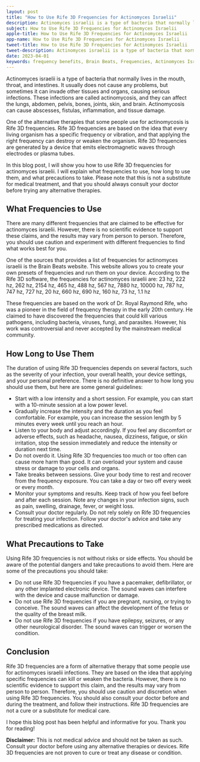 ```yaml
---
layout: post
title: "How to Use Rife 3D Frequencies for Actinomyces Israelii"
description: Actinomyces israelii is a type of bacteria that normally lives in the mouth, throat, and intestines. It usually does not cause any problems, but sometimes it can invade other tissues and organs, causing serious infections.
subject: How to Use Rife 3D Frequencies for Actinomyces Israelii
apple-title: How to Use Rife 3D Frequencies for Actinomyces Israelii
app-name: How to Use Rife 3D Frequencies for Actinomyces Israelii
tweet-title: How to Use Rife 3D Frequencies for Actinomyces Israelii
tweet-description: Actinomyces israelii is a type of bacteria that normally lives in the mouth, throat, and intestines. It usually does not cause any problems, but sometimes it can invade other tissues and organs, causing serious infections.
date: 2023-04-01
keywords: frequency benefits, Brain Beats, Frequencies, Actinomyces Israelii, brainwave entrainment, sound therapy, rife frequency
---
```


Actinomyces israelii is a type of bacteria that normally lives in the mouth, throat, and intestines. It usually does not cause any problems, but sometimes it can invade other tissues and organs, causing serious infections. These infections are called actinomycosis, and they can affect the lungs, abdomen, pelvis, bones, joints, skin, and brain. Actinomycosis can cause abscesses, fistulas, inflammation, and tissue damage.

One of the alternative therapies that some people use for actinomycosis is Rife 3D frequencies. Rife 3D frequencies are based on the idea that every living organism has a specific frequency or vibration, and that applying the right frequency can destroy or weaken the organism. Rife 3D frequencies are generated by a device that emits electromagnetic waves through electrodes or plasma tubes.

In this blog post, I will show you how to use Rife 3D frequencies for actinomyces israelii. I will explain what frequencies to use, how long to use them, and what precautions to take. Please note that this is not a substitute for medical treatment, and that you should always consult your doctor before trying any alternative therapies.

## What Frequencies to Use

There are many different frequencies that are claimed to be effective for actinomyces israelii. However, there is no scientific evidence to support these claims, and the results may vary from person to person. Therefore, you should use caution and experiment with different frequencies to find what works best for you.

One of the sources that provides a list of frequencies for actinomyces israelii is the Brain Beats website. This website allows you to create your own presets of frequencies and run them on your device. According to the Rife 3D software, the frequencies for actinomyces israelii are: 23 hz, 222 hz, 262 hz, 2154 hz, 465 hz, 488 hz, 567 hz, 7880 hz, 10000 hz, 787 hz, 747 hz, 727 hz, 20 hz, 660 hz, 690 hz, 160 hz, 73 hz, 1.1 hz

These frequencies are based on the work of Dr. Royal Raymond Rife, who was a pioneer in the field of frequency therapy in the early 20th century. He claimed to have discovered the frequencies that could kill various pathogens, including bacteria, viruses, fungi, and parasites. However, his work was controversial and never accepted by the mainstream medical community.

## How Long to Use Them

The duration of using Rife 3D frequencies depends on several factors, such as the severity of your infection, your overall health, your device settings, and your personal preference. There is no definitive answer to how long you should use them, but here are some general guidelines:

- Start with a low intensity and a short session. For example, you can start with a 10-minute session at a low power level.
- Gradually increase the intensity and the duration as you feel comfortable. For example, you can increase the session length by 5 minutes every week until you reach an hour.
- Listen to your body and adjust accordingly. If you feel any discomfort or adverse effects, such as headache, nausea, dizziness, fatigue, or skin irritation, stop the session immediately and reduce the intensity or duration next time.
- Do not overdo it. Using Rife 3D frequencies too much or too often can cause more harm than good. It can overload your system and cause stress or damage to your cells and organs.
- Take breaks between sessions. Give your body time to rest and recover from the frequency exposure. You can take a day or two off every week or every month.
- Monitor your symptoms and results. Keep track of how you feel before and after each session. Note any changes in your infection signs, such as pain, swelling, drainage, fever, or weight loss.
- Consult your doctor regularly. Do not rely solely on Rife 3D frequencies for treating your infection. Follow your doctor's advice and take any prescribed medications as directed.

## What Precautions to Take

Using Rife 3D frequencies is not without risks or side effects. You should be aware of the potential dangers and take precautions to avoid them. Here are some of the precautions you should take:

- Do not use Rife 3D frequencies if you have a pacemaker, defibrillator, or any other implanted electronic device. The sound waves can interfere with the device and cause malfunction or damage.
- Do not use Rife 3D frequencies if you are pregnant, nursing, or trying to conceive. The sound waves can affect the development of the fetus or the quality of the breast milk.
- Do not use Rife 3D frequencies if you have epilepsy, seizures, or any other neurological disorder. The sound waves can trigger or worsen the condition.

## Conclusion

Rife 3D frequencies are a form of alternative therapy that some people use for actinomyces israelii infections. They are based on the idea that applying specific frequencies can kill or weaken the bacteria. However, there is no scientific evidence to support this claim, and the results may vary from person to person. Therefore, you should use caution and discretion when using Rife 3D frequencies. You should also consult your doctor before and during the treatment, and follow their instructions. Rife 3D frequencies are not a cure or a substitute for medical care.

I hope this blog post has been helpful and informative for you. Thank you for reading!

**Disclaimer:** This is not medical advice and should not be taken as such. Consult your doctor before using any alternative therapies or devices. Rife 3D frequencies are not proven to cure or treat any disease or condition.